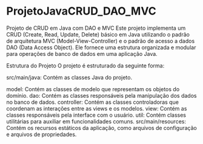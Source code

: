 # ProjetoJavaCRUD_DAO_MVC

Projeto de CRUD em Java com DAO e MVC
Este projeto implementa um CRUD (Create, Read, Update, Delete) básico em Java utilizando o padrão de arquitetura MVC (Model-View-Controller) e o padrão de acesso a dados DAO (Data Access Object). Ele fornece uma estrutura organizada e modular para operações de banco de dados em uma aplicação Java.

Estrutura do Projeto
O projeto é estruturado da seguinte forma:

src/main/java: Contém as classes Java do projeto.

model: Contém as classes de modelo que representam os objetos do domínio.
dao: Contém as classes responsáveis pela manipulação dos dados no banco de dados.
controller: Contém as classes controladoras que coordenam as interações entre as views e os modelos.
view: Contém as classes responsáveis pela interface com o usuário.
util: Contém classes utilitárias para auxiliar em funcionalidades comuns.
src/main/resources: Contém os recursos estáticos da aplicação, como arquivos de configuração e arquivos de propriedades.
